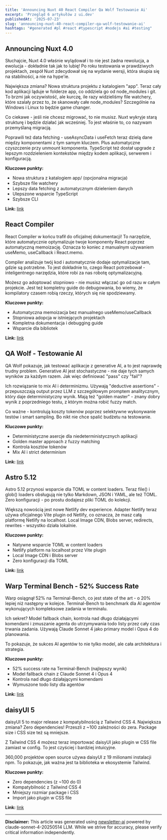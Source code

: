 ```yaml
---
title: 'Announcing Nuxt 40 React Compiler Qa Wolf Testowanie Ai'
excerpt: 'Przegląd 6 artykułów z ui.dev'
publishedAt: '2025-07-23'
slug: 'announcing-nuxt-40-react-compiler-qa-wolf-testowanie-ai'
hashtags: "#generated #pl #react #typescript #nodejs #ai #testing"
---
```


## Announcing Nuxt 4.0

Słuchajcie, Nuxt 4.0 właśnie wylądował i to nie jest żadna rewolucja, a ewolucja - dokładnie tak jak to lubię! Po roku testowania w prawdziwych projektach, zespół Nuxt zdecydował się na wydanie wersji, która skupia się na stabilności, a nie na hype'ie.

Największa zmiana? Nowa struktura projektu z katalogiem "app". Teraz cały kod aplikacji ląduje w folderze app, co oddziela go od node_modules i git. To brzmi jak oczywistość, ale kurczę, ile razy widzieliśmy file watchery, które szalały przez to, że skanowały całe node_modules? Szczególnie na Windows i Linux to będzie game changer.

Co ciekawe - jeśli nie chcesz migrować, to nie musisz. Nuxt wykryje starą strukturę i będzie działać jak wcześniej. To jest właśnie to, co nazywam przemyślaną migracją.

Poprawili też data fetching - useAsyncData i useFetch teraz dzielą dane między komponentami z tym samym kluczem. Plus automatyczne czyszczenie przy unmount komponenta. TypeScript też dostał upgrade z lepszym rozdzieleniem kontekstów między kodem aplikacji, serwerem i konfiguracją.

**Kluczowe punkty:**

- Nowa struktura z katalogiem app/ (opcjonalna migracja)
- Szybsze file watchery
- Lepszy data fetching z automatycznym dzieleniem danych
- Ulepszone wsparcie TypeScript
- Szybsze CLI

**Link:** [link](https://nuxt.com/blog/v4)

## React Compiler

React Compiler w końcu trafił do oficjalnej dokumentacji! To narzędzie, które automatycznie optymalizuje twoje komponenty React poprzez automatyczną memoizację. Oznacza to koniec z manualnym używaniem useMemo, useCallback i React.memo.

Compiler analizuje twój kod i automatycznie dodaje optymalizacje tam, gdzie są potrzebne. To jest dokładnie to, czego React potrzebował - inteligentnego narzędzia, które robi za nas robotę optymalizacyjną.

Możesz go adoptować stopniowo - nie musisz włączać go od razu w całym projekcie. Jest też kompletny guide do debugowania, bo wiemy, że kompilatory czasem robią rzeczy, których się nie spodziewamy.

**Kluczowe punkty:**

- Automatyczna memoizacja bez manualnego useMemo/useCallback
- Stopniowa adopcja w istniejących projektach
- Kompletna dokumentacja i debugging guide
- Wsparcie dla bibliotek

**Link:** [link](https://react.dev/learn/react-compiler)

## QA Wolf - Testowanie AI

QA Wolf pokazuje, jak testować aplikacje z generative AI, a to jest naprawdę trudny problem. Generative AI jest stochastyczne - nie daje tych samych wyników za każdym razem. Jak więc definiować "pass" czy "fail"?

Ich rozwiązanie to mix AI i determinizmu. Używają "deductive assertions" - przepuszczają output przez LLM z szczegółowym promptem analitycznym, który daje deterministyczny wynik. Mają też "golden master" - znany dobry wynik z poprzedniego testu, z którym można robić fuzzy match.

Co ważne - kontrolują koszty tokenów poprzez selektywne wykonywanie testów i smart sampling. Bo nikt nie chce spalić budżetu na testowanie.

**Kluczowe punkty:**

- Deterministyczne asercje dla niedeterministycznych aplikacji
- Golden master approach z fuzzy matching
- Kontrola kosztów tokenów
- Mix AI i strict determinism

**Link:** [link](https://www.qawolf.com/solutions/gen-ai-testing)

## Astro 5.12

Astro 5.12 przynosi wsparcie dla TOML w content loaders. Teraz file() i glob() loaders obsługują nie tylko Markdown, JSON i YAML, ale też TOML. Zero konfiguracji - po prostu dodajesz pliki TOML do kolekcji.

Większą nowością jest nowe Netlify dev experience. Adapter Netlify teraz używa oficjalnego Vite plugin od Netlify, co oznacza, że masz całą platformę Netlify na localhost. Local Image CDN, Blobs server, redirects, rewrites - wszystko działa lokalnie.

**Kluczowe punkty:**

- Natywne wsparcie TOML w content loaders
- Netlify platform na localhost przez Vite plugin
- Local Image CDN i Blobs server
- Zero konfiguracji dla TOML

**Link:** [link](https://astro.build/blog/astro-5120/)

## Warp Terminal Bench - 52% Success Rate

Warp osiągnął 52% na Terminal-Bench, co jest state of the art - o 20% lepiej niż następny w kolejce. Terminal-Bench to benchmark dla AI agentów wykonujących kompleksowe zadania w terminalu.

Ich sekret? Model fallback chain, kontrola nad długo działającymi komendami i zmuszanie agenta do utrzymywania todo listy przez cały czas trwania zadania. Używają Claude Sonnet 4 jako primary model i Opus 4 do planowania.

To pokazuje, że sukces AI agentów to nie tylko model, ale cała architektura i strategia.

**Kluczowe punkty:**

- 52% success rate na Terminal-Bench (najlepszy wynik)
- Model fallback chain z Claude Sonnet 4 i Opus 4
- Kontrola nad długo działającymi komendami
- Wymuszone todo listy dla agentów

**Link:** [link](https://www.warp.dev/blog/terminal-bench)

## daisyUI 5

daisyUI 5 to major release z kompatybilnością z Tailwind CSS 4. Największa zmiana? Zero dependencies! Przeszli z ~100 zależności do zera. Package size i CSS size też są mniejsze.

Z Tailwind CSS 4 możesz teraz importować daisyUI jako plugin w CSS file zamiast w config. To jest czyściej i bardziej intuicyjne.

360,000 projektów open source używa daisyUI z 19 milionami instalacji npm. To pokazuje, jak ważna jest ta biblioteka w ekosystemie Tailwind.

**Kluczowe punkty:**

- Zero dependencies (z ~100 do 0)
- Kompatybilność z Tailwind CSS 4
- Mniejszy rozmiar package i CSS
- Import jako plugin w CSS file

**Link:** [link](https://daisyui.com/docs/v5/)

---

**Disclaimer:** This article was generated using [newsletter-ai](https://github.com/gmotyl/newsletter-ai) powered by claude-sonnet-4-20250514 LLM. While we strive for accuracy, please verify critical information independently.
